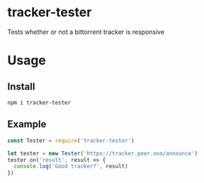 # tracker-tester
 Tests whether or not a bittorrent tracker is responsive

# Usage
## Install
`npm i tracker-tester`

## Example
```js
const Tester = require('tracker-tester')

let tester = new Tester('https://tracker.peer.ooo/announce')
tester.on('result', result => {
  console.log('Good tracker?', result)
})
```